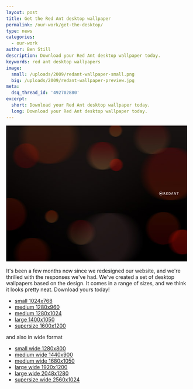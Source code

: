 ```yaml
---
layout: post
title: Get the Red Ant desktop wallpaper
permalink: /our-work/get-the-desktop/
type: news
categories:
  - our-work
author: Ben Still
description: Download your Red Ant desktop wallpaper today.
keywords: red ant desktop wallpapers
image:
  small: /uploads/2009/redant-wallpaper-small.png
  big: /uploads/2009/redant-wallpaper-preview.jpg
meta:
  dsq_thread_id: '492702880'
excerpt:
  short: Download your Red Ant desktop wallpaper today.
  long: Download your Red Ant desktop wallpaper today.
---
```


![desktops preview](/uploads/2009/redant-wallpaper-preview.jpg)

It's been a few months now since we redesigned our website, and we're thrilled with the responses we've had. We've created a set of desktop wallpapers based on the design. It comes in a range of sizes, and we think it looks pretty neat. Download yours today!

- [small 1024x768](/uploads/2009/redant-wallpaper-1024x768.jpg)
- [medium 1280x960](/uploads/2009/redant-wallpaper-1280x960.jpg)
- [medium 1280x1024](/uploads/2009/redant-wallpaper-1280x1024.jpg)
- [large 1400x1050](/uploads/2009/redant-wallpaper-1400x1050.jpg)
- [supersize 1600x1200](/uploads/2009/redant-wallpaper-1600x1200.jpg)

and also in wide format

- [small wide 1280x800](/uploads/2009/redant-wallpaper-1280x800.jpg)
- [medium wide 1440x900](/uploads/2009/redant-wallpaper-1440x900.jpg)
- [medium wide 1680x1050](/uploads/2009/redant-wallpaper-1680x1050.jpg)
- [large wide 1920x1200](/uploads/2009/redant-wallpaper-1920x1200.jpg)
- [large wide 2048x1280](/uploads/2009/redant-wallpaper-2048x1280.jpg)
- [supersize wide 2560x1024](/uploads/2009/redant-wallpaper-2560x1024.jpg)
